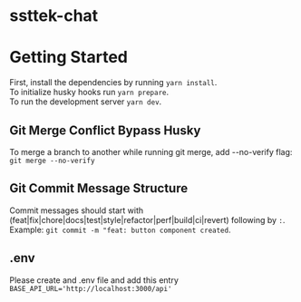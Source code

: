 # ssttek-chat

# Getting Started

First, install the dependencies by running `yarn install`. <br />
To initialize husky hooks run `yarn prepare`.<br />
To run the development server `yarn dev`.

## Git Merge Conflict Bypass Husky

To merge a branch to another while running git merge, add --no-verify flag: `git merge --no-verify`

## Git Commit Message Structure

Commit messages should start with (feat|fix|chore|docs|test|style|refactor|perf|build|ci|revert) following by `:`. <br />
Example: `git commit -m "feat: button component created`. <br />

## .env

Please create and .env file and add this entry `BASE_API_URL='http://localhost:3000/api'`
